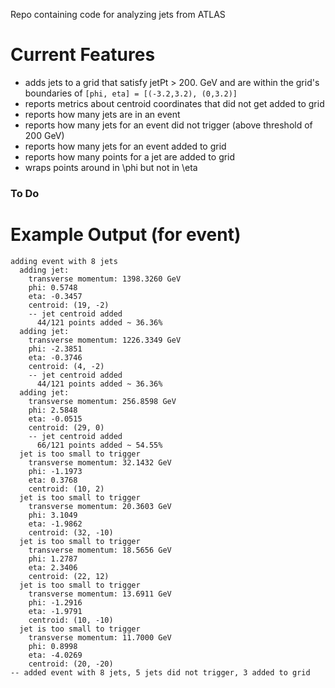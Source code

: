 Repo containing code for analyzing jets from ATLAS

Current Features
====================

- adds jets to a grid that satisfy jetPt > 200. GeV and are within the grid's boundaries of `[phi, eta] = [(-3.2,3.2), (0,3.2)]`
- reports metrics about centroid coordinates that did not get added to grid
- reports how many jets are in an event
- reports how many jets for an event did not trigger (above threshold of 200 GeV)
- reports how many jets for an event added to grid
- reports how many points for a jet are added to grid
- wraps points around in \phi but not in \eta

### To Do


Example Output (for event)
===========================
```
adding event with 8 jets
  adding jet:
    transverse momentum: 1398.3260 GeV
    phi: 0.5748
    eta: -0.3457
    centroid: (19, -2)
    -- jet centroid added
      44/121 points added ~ 36.36%
  adding jet:
    transverse momentum: 1226.3349 GeV
    phi: -2.3851
    eta: -0.3746
    centroid: (4, -2)
    -- jet centroid added
      44/121 points added ~ 36.36%
  adding jet:
    transverse momentum: 256.8598 GeV
    phi: 2.5848
    eta: -0.0515
    centroid: (29, 0)
    -- jet centroid added
      66/121 points added ~ 54.55%
  jet is too small to trigger
    transverse momentum: 32.1432 GeV
    phi: -1.1973
    eta: 0.3768
    centroid: (10, 2)
  jet is too small to trigger
    transverse momentum: 20.3603 GeV
    phi: 3.1049
    eta: -1.9862
    centroid: (32, -10)
  jet is too small to trigger
    transverse momentum: 18.5656 GeV
    phi: 1.2787
    eta: 2.3406
    centroid: (22, 12)
  jet is too small to trigger
    transverse momentum: 13.6911 GeV
    phi: -1.2916
    eta: -1.9791
    centroid: (10, -10)
  jet is too small to trigger
    transverse momentum: 11.7000 GeV
    phi: 0.8998
    eta: -4.0269
    centroid: (20, -20)
-- added event with 8 jets, 5 jets did not trigger, 3 added to grid

```
